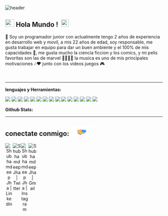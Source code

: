 ![header](https://capsule-render.vercel.app/api?type=waving&color=auto&height=200&section=header&text=Santiago%20Ceballos&fontSize=80)


## <img src="https://github.com/TheDudeThatCode/TheDudeThatCode/blob/master/Assets/Hi.gif" width="29px" height="24px"> Hola Mundo !&nbsp; <img src="https://github.com/TheDudeThatCode/TheDudeThatCode/blob/master/Assets/Earth.gif" width="24px" height="24px" >

<p>
   👋 Soy un programador junior con actualmente tengo 2 años de experiencia en desarrollo web y movil, a mis 22 años de edad, soy responsable, me gusta trabajar en equipo para dar un buen ambiente y el 100% de mis capacidades 🚀, me gusta mucho la ciencia ficcion y los comics, y mi pelis favoritas son las de marvel 🦸🏽‍♂️💥 la musica es uno de mis principales motivaciones 🎶❤️ junto con los videos juegos 🎮
</p>


<br>

---
**lenguajes y Herramientas:** 


<a target="_blank" href="https://nodejs.org/en"><img height="50" src="https://skillicons.dev/icons?i=nodejs"></a>
<a target="_blank" href="https://www.php.net/"><img height="50" src="https://skillicons.dev/icons?i=php"></a>
<a target="_blank" href="https://developer.mozilla.org/es/docs/Web/HTML/Element/html"><img height="50" src="https://skillicons.dev/icons?i=html"></a>
<a target="_blank" href="https://developer.mozilla.org/es/docs/Web/CSS" ><img height="50" src="https://skillicons.dev/icons?i=css"></a>
<a target="_blank" href="https://developer.mozilla.org/es/docs/Web/JavaScript" ><img height="50" src="https://skillicons.dev/icons?i=js"></a>
<a target="_blank" href="https://www.typescriptlang.org/" ><img height="50" src="https://skillicons.dev/icons?i=ts"></a>
<a target="_blank" href="https://getbootstrap.com/" ><img height="50" src="https://skillicons.dev/icons?i=bootstrap"></a>
<a target="_blank" href="https://www.mysql.com/" ><img height="50" src="https://skillicons.dev/icons?i=mysql"></a>
<a target="_blank" href="https://es.reactjs.org/" ><img height="50" src="https://skillicons.dev/icons?i=react"></a>
<a target="_blank" href="https://code.visualstudio.com/" ><img height="50" src="https://skillicons.dev/icons?i=git"></a>
<a target="_blank" href="https://firebase.google.com/" ><img height="50" src="https://skillicons.dev/icons?i=firebase"></a>
<a target="_blank" href="https://tailwindcss.com/" ><img height="50" src="https://skillicons.dev/icons?i=tailwind"></a>
<a target="_blank" href="https://flutter.dev/" ><img height="50" src="https://skillicons.dev/icons?i=flutter"></a>
<a target="_blank" href="https://www.figma.com/" ><img height="50" src="https://skillicons.dev/icons?i=figma"></a>
<a target="_blank" href="https://www.docker.com/" ><img height="50" src="https://skillicons.dev/icons?i=docker"></a>




**Github Stats:**

---
## conectate conmigo: <img src="https://github.com/SatYu26/SatYu26/blob/master/Assets/Handshake.gif" height="32px">

<p align="center">
  <a href="https://www.linkedin.com/in/santiago-ceballos-deossa-5410421b8/">
    <img align="left" alt="Shubhamdeep Jha | Linkedin" width="24px" src="https://github.com/TheDudeThatCode/TheDudeThatCode/blob/master/Assets/Linkedin.svg" />
  </a>
  <a href="https://twitter.com/tiagoceballosz1">
    <img align="left" alt="Shubhamdeep Jha | Twitter" width="26px" src="https://github.com/TheDudeThatCode/TheDudeThatCode/blob/master/Assets/Twitter.svg" />
  </a>
  <a href="https://www.instagram.com/santiago_ceballoz/">
    <img align="left" alt="Shubhamdeep Jha | Instagram" width="24px" src="https://github.com/TheDudeThatCode/TheDudeThatCode/blob/master/Assets/Instagram.svg" />
  </a>
  <a href="mailto:santiceballos67@gmail.com">
    <img align="left" alt="Shubhamdeep Jha | Gmail" width="26px" src="https://github.com/TheDudeThatCode/TheDudeThatCode/blob/master/Assets/Gmail.svg" />
  </a>
</p>
